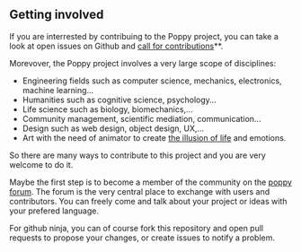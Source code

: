 ## Getting involved

If you are interrested by contribuing to the Poppy project, you can take a look at open issues on Github and [call for contributions](https://forum.poppy-project.org/tags/call-for-contributions)**.

Morevover, the Poppy project involves a very large scope of disciplines: 
 - Engineering fields such as computer science, mechanics, electronics, machine learning... 
 - Humanities such as cognitive science, psychology...
 - Life science such as biology, biomechanics,...
 - Community management, scientific mediation, communication...
 - Design such as web design, object design, UX,... 
 - Art with the need of animator to create [the illusion of life](http://en.wikipedia.org/wiki/Disney_Animation:_The_Illusion_of_Life) and emotions.

So there are many ways to contribute to this project and you are very welcome to do it.

Maybe the first step is to become a member of the community on the [poppy forum](https://forum.poppy-project.org).  The forum is the very central place to exchange with users and contributors. You can freely come and talk about your project or ideas with your prefered language.

For github ninja, you can of course fork this repository and open pull requests to propose your changes, or create issues to notify a problem.
